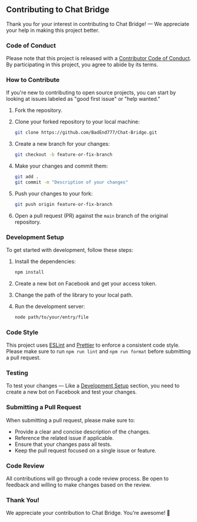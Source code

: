 ## Contributing to Chat Bridge

Thank you for your interest in contributing to Chat Bridge! — We appreciate your help in making this project better.

### Code of Conduct

Please note that this project is released with a [Contributor Code of Conduct](CODE_OF_CONDUCT.md). By participating in this project, you agree to abide by its terms.

### How to Contribute

If you're new to contributing to open source projects, you can start by looking at issues labeled as "good first issue" or "help wanted."

1. Fork the repository.

2. Clone your forked repository to your local machine:

    ```bash
    git clone https://github.com/BadEnd777/Chat-Bridge.git
    ```

3. Create a new branch for your changes:

    ```bash
    git checkout -b feature-or-fix-branch
    ```

4. Make your changes and commit them:

    ```bash
    git add .
    git commit -m "Description of your changes"
    ```

5. Push your changes to your fork:

    ```bash
    git push origin feature-or-fix-branch
    ```

6. Open a pull request (PR) against the `main` branch of the original repository.

### Development Setup

To get started with development, follow these steps:

1. Install the dependencies:

    ```bash
    npm install
    ```

2. Create a new bot on Facebook and get your access token.
3. Change the path of the library to your local path.
4. Run the development server:

    ```bash
    node path/to/your/entry/file
    ```

### Code Style

This project uses [ESLint](https://eslint.org/) and [Prettier](https://prettier.io/) to enforce a consistent code style. Please make sure to run `npm run lint` and `npm run format` before submitting a pull request.

### Testing

To test your changes — Like a [Development Setup](#development-setup) section, you need to create a new bot on Facebook and test your changes.

### Submitting a Pull Request

When submitting a pull request, please make sure to:

-   Provide a clear and concise description of the changes.
-   Reference the related issue if applicable.
-   Ensure that your changes pass all tests.
-   Keep the pull request focused on a single issue or feature.

### Code Review

All contributions will go through a code review process. Be open to feedback and willing to make changes based on the review.

### Thank You!

We appreciate your contribution to Chat Bridge. You're awesome! 🎉
